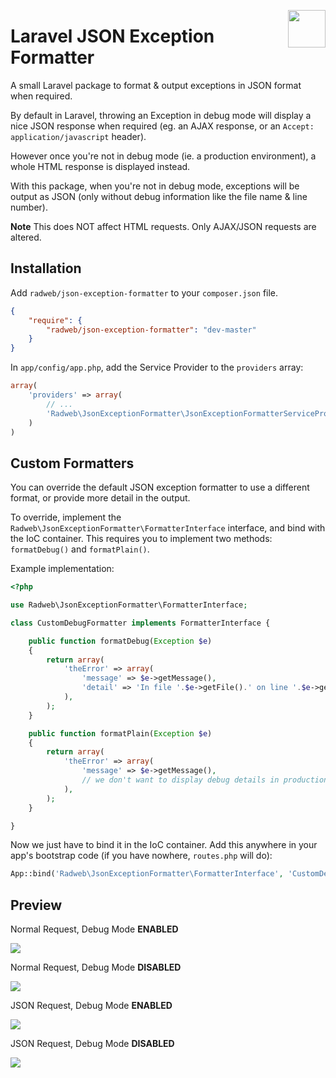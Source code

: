 [<img src="http://i.imgur.com/7BSeLZL.png" align="right" height="60">](http://radweb.co.uk)

# Laravel JSON Exception Formatter

A small Laravel package to format & output exceptions in JSON format when required.

By default in Laravel, throwing an Exception in debug mode will display a nice JSON response when required (eg. an AJAX response, or an `Accept: application/javascript` header).

However once you're not in debug mode (ie. a production environment), a whole HTML response is displayed instead.

With this package, when you're not in debug mode, exceptions will be output as JSON (only without debug information like the file name & line number).

**Note** This does NOT affect HTML requests. Only AJAX/JSON requests are altered.

## Installation

Add `radweb/json-exception-formatter` to your `composer.json` file.

```json
{
    "require": {
        "radweb/json-exception-formatter": "dev-master"
    }
}
```

In `app/config/app.php`, add the Service Provider to the `providers` array:

```php
array(
    'providers' => array(
        // ...
        'Radweb\JsonExceptionFormatter\JsonExceptionFormatterServiceProvider',
    )
)
```

## Custom Formatters

You can override the default JSON exception formatter to use a different format, or provide more detail in the output.

To override, implement the `Radweb\JsonExceptionFormatter\FormatterInterface` interface, and bind with the IoC container. This requires you to implement two methods: `formatDebug()` and `formatPlain()`.

Example implementation:

```php
<?php

use Radweb\JsonExceptionFormatter\FormatterInterface;

class CustomDebugFormatter implements FormatterInterface {

    public function formatDebug(Exception $e)
    {
        return array(
            'theError' => array(
                'message' => $e->getMessage(),
                'detail' => 'In file '.$e->getFile().' on line '.$e->getLine(),
            ),
        );
    }

    public function formatPlain(Exception $e)
    {
        return array(
            'theError' => array(
                'message' => $e->getMessage(),
                // we don't want to display debug details in production
            ),
        );
    }

}
```

Now we just have to bind it in the IoC container. Add this anywhere in your app's bootstrap code (if you have nowhere, `routes.php` will do):

```php
App::bind('Radweb\JsonExceptionFormatter\FormatterInterface', 'CustomDebugFormatter');
```

## Preview

Normal Request, Debug Mode **ENABLED**

![](http://i.imgur.com/esu68bm.png)

Normal Request, Debug Mode **DISABLED**

![](http://i.imgur.com/9LsfiX7.png)

JSON Request, Debug Mode **ENABLED**

![](http://i.imgur.com/SH5kvwK.png)

JSON Request, Debug Mode **DISABLED**

![](http://i.imgur.com/bX6L8d3.png)
